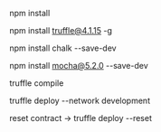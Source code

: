 npm install

npm install truffle@4.1.15 -g

npm install chalk --save-dev

npm install mocha@5.2.0 --save-dev

truffle compile

truffle deploy --network development

reset contract -> truffle deploy --reset

